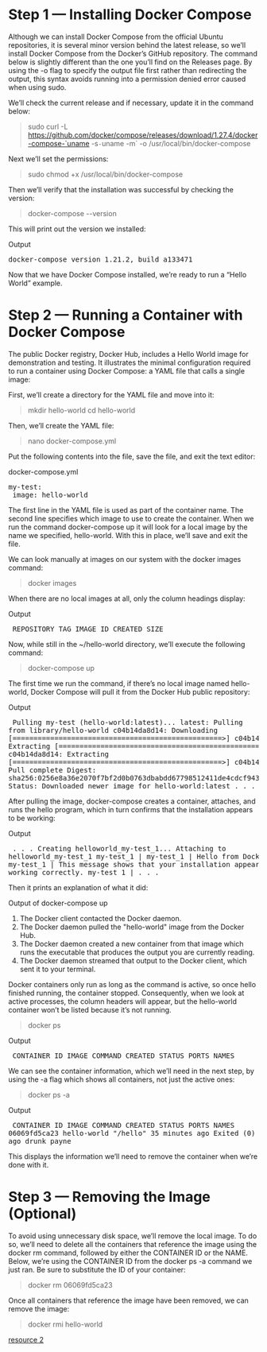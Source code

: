 # Step 1 — Installing Docker Compose
Although we can install Docker Compose from the official Ubuntu repositories, it is several minor version behind the latest release, so we’ll install Docker Compose from the Docker’s GitHub repository. The command below is slightly different than the one you’ll find on the Releases page. By using the -o flag to specify the output file first rather than redirecting the output, this syntax avoids running into a permission denied error caused when using sudo.

We’ll check the current release and if necessary, update it in the command below:

> sudo curl -L https://github.com/docker/compose/releases/download/1.27.4/docker-compose-`uname -s`-`uname -m` -o /usr/local/bin/docker-compose

Next we’ll set the permissions:

> sudo chmod +x /usr/local/bin/docker-compose

Then we’ll verify that the installation was successful by checking the version:

> docker-compose --version

This will print out the version we installed:

Output
<pre>
docker-compose version 1.21.2, build a133471
</pre>
Now that we have Docker Compose installed, we’re ready to run a “Hello World” example.

# Step 2 — Running a Container with Docker Compose
The public Docker registry, Docker Hub, includes a Hello World image for demonstration and testing. It illustrates the minimal configuration required to run a container using Docker Compose: a YAML file that calls a single image:

First, we’ll create a directory for the YAML file and move into it:

> mkdir hello-world
> cd hello-world

Then, we’ll create the YAML file:

> nano docker-compose.yml

Put the following contents into the file, save the file, and exit the text editor:

docker-compose.yml

<pre>
my-test:
 image: hello-world
</pre>

The first line in the YAML file is used as part of the container name. The second line specifies which image to use to create the container. When we run the command docker-compose up it will look for a local image by the name we specified, hello-world. With this in place, we’ll save and exit the file.

We can look manually at images on our system with the docker images command:

> docker images

When there are no local images at all, only the column headings display:

Output<pre>
REPOSITORY          TAG                 IMAGE ID            CREATED             SIZE
</pre>

Now, while still in the ~/hello-world directory, we’ll execute the following command:

> docker-compose up

The first time we run the command, if there’s no local image named hello-world, Docker Compose will pull it from the Docker Hub public repository:

Output<pre>
Pulling my-test (hello-world:latest)...
latest: Pulling from library/hello-world
c04b14da8d14: Downloading [==================================================>] c04b14da8d14: Extracting [==================================================>]  c04b14da8d14: Extracting [==================================================>]  c04b14da8d14: Pull complete
Digest: sha256:0256e8a36e2070f7bf2d0b0763dbabdd67798512411de4cdcf9431a1feb60fd9
Status: Downloaded newer image for hello-world:latest
. . .
</pre>
After pulling the image, docker-compose creates a container, attaches, and runs the hello program, which in turn confirms that the installation appears to be working:

Output<pre>
. . .
Creating helloworld_my-test_1...
Attaching to helloworld_my-test_1
my-test_1 |
my-test_1 | Hello from Docker.
my-test_1 | This message shows that your installation appears to be working correctly.
my-test_1 |
. . .</pre>
Then it prints an explanation of what it did:

Output of docker-compose up
1. The Docker client contacted the Docker daemon.
2. The Docker daemon pulled the "hello-world" image from the Docker Hub.
3. The Docker daemon created a new container from that image which runs the executable that produces the output you are currently reading.
4. The Docker daemon streamed that output to the Docker client, which sent it to your terminal.

Docker containers only run as long as the command is active, so once hello finished running, the container stopped. Consequently, when we look at active processes, the column headers will appear, but the hello-world container won’t be listed because it’s not running.

> docker ps

Output<pre>
CONTAINER ID        IMAGE               COMMAND             CREATED             STATUS                      PORTS               NAMES
</pre>
We can see the container information, which we’ll need in the next step, by using the -a flag which shows all containers, not just the active ones:

> docker ps -a

Output<pre>
CONTAINER ID        IMAGE               COMMAND             CREATED             STATUS                      PORTS               NAMES
06069fd5ca23        hello-world         "/hello"            35 minutes ago      Exited (0) 35 minutes ago                       drunk_payne
</pre>
This displays the information we’ll need to remove the container when we’re done with it.

# Step 3 — Removing the Image (Optional)
To avoid using unnecessary disk space, we’ll remove the local image. To do so, we’ll need to delete all the containers that reference the image using the docker rm command, followed by either the CONTAINER ID or the NAME. Below, we’re using the CONTAINER ID from the docker ps -a command we just ran. Be sure to substitute the ID of your container:

> docker rm 06069fd5ca23

Once all containers that reference the image have been removed, we can remove the image:

> docker rmi hello-world


[resource 2](https://www.digitalocean.com/community/tutorials/how-to-install-docker-compose-on-ubuntu-18-04)
